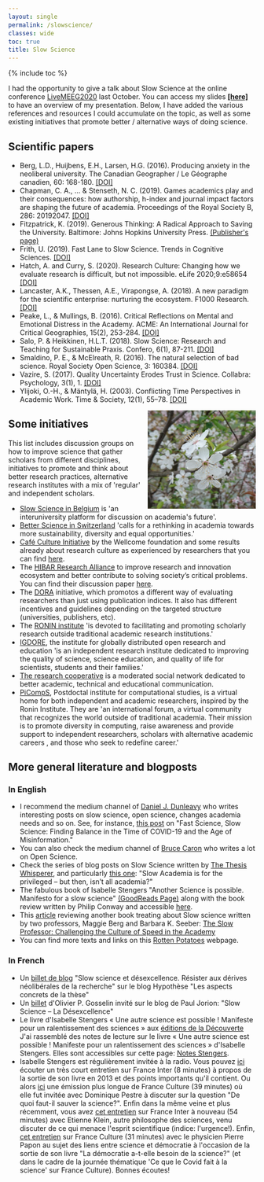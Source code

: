 ```yaml
---
layout: single
permalink: /slowscience/
classes: wide
toc: true
title: Slow Science
---
```


{% include toc %}

I had the opportunity to give a talk about Slow Science at the online conference [LiveMEEG2020](https://livemeeg2020.org/) last October. You can access my slides <a href="/pdf/SlowScience.pdf" target="_blank"><b>[here]</b></a> to have an overview of my presentation. Below, I have added the various references and resources I could accumulate on the topic, as well as some existing initiatives that promote better / alternative ways of doing science.

## Scientific papers
- Berg, L.D., Huijbens, E.H., Larsen, H.G. (2016). Producing anxiety in the neoliberal university. The Canadian Geographer / Le Géographe canadien, 60: 168-180. [[DOI]](https://doi.org/10.1111/cag.12261)
- Chapman, C. A., ... & Stenseth, N. C. (2019). Games academics play and their consequences: how authorship, h-index and journal impact factors are shaping the future of academia. Proceedings of the Royal Society B, 286: 20192047. [[DOI]](https://royalsocietypublishing.org/doi/10.1098/rspb.2019.2047)
- Fitzpatrick, K. (2019). Generous Thinking: A Radical Approach to Saving the University. Baltimore: Johns Hopkins University Press. [(Publisher's page)](https://jhupbooks.press.jhu.edu/title/generous-thinking)
- Frith, U. (2019). Fast Lane to Slow Science. Trends in Cognitive Sciences. [[DOI]](https://www.sciencedirect.com/science/article/pii/S1364661319302426)
- Hatch, A. and Curry, S. (2020). Research Culture: Changing how we evaluate research is difficult, but not impossible. eLife 2020;9:e58654 [[DOI]](https://elifesciences.org/articles/58654)
- Lancaster, A.K., Thessen, A.E., Virapongse, A. (2018). A new paradigm for the scientific enterprise: nurturing the ecosystem. F1000 Research. [[DOI]](https://f1000research.com/articles/7-803)
- Peake, L., & Mullings, B. (2016). Critical Reflections on Mental and Emotional Distress in the Academy. ACME: An International Journal for Critical Geographies, 15(2), 253-284. [[DOI]](https://www.acme-journal.org/index.php/acme/article/view/1123)
- Salo, P. & Heikkinen, H.L.T. (2018). Slow Science: Research and Teaching for Sustainable Praxis. Confero, 6(1), 87-211. [[DOI]](http://www.confero.ep.liu.se/article.asp?DOI=10.3384/confero.2001-4562.181130)
- Smaldino, P. E., & McElreath, R. (2016). The natural selection of bad science. Royal Society Open Science, 3: 160384. [[DOI]](https://royalsocietypublishing.org/doi/10.1098/rsos.160384)
- Vazire, S. (2017). Quality Uncertainty Erodes Trust in Science. Collabra: Psychology, 3(1), 1. [[DOI]](https://www.collabra.org/articles/10.1525/collabra.74/)
- Ylijoki, O.-H., & Mäntylä, H. (2003). Conflicting Time Perspectives in Academic Work. Time & Society, 12(1), 55–78. [[DOI]](https://doi.org/10.1177/0961463X03012001364)

<img src="/assets/images/prunus_blossom_zoom.png" width="220" height="200" alt="Fruit tree" align="right"> 

## Some initiatives
This list includes discussion groups on how to improve science that gather scholars from different disciplines, initiatives to promote and think about better research practices, alternative research institutes with a mix of 'regular' and independent scholars. 
- [Slow Science in Belgium](https://slowscience.be/) is 'an interuniversity platform for discussion on academia's future'.
- [Better Science in Switzerland](https://betterscience.ch/) 'calls for a rethinking in academia towards more sustainability, diversity and equal opportunities.'
- [Café Culture Initiative](https://wellcome.org/what-we-do/our-work/research-culture/hosting-your-cafe-culture-discussion) by the Wellcome foundation and some results already about research culture as experienced by researchers that you can find [here](https://wellcome.org/reports/what-researchers-think-about-research-culture).
- The [HIBAR Research Alliance](https://hibar-research.org/) to improve research and innovation ecosystem and better contribute to solving society’s critical problems. You can find their discussion paper [here](https://hibar-research.org/wp-content/uploads/2020/06/Making-changes-in-the-academic-incentive-system-June-3-2020.pdf).
- The [DORA](https://sfdora.org) initiative, which promotos a different way of evaluating researchers than just using publication indices. It also has different incentives and guidelines depending on the targeted structure (universities, publishers, etc).
- The [RONIN institute](http://ronininstitute.org/) 'is devoted to facilitating and promoting scholarly research outside traditional academic research institutions.'
- [IGDORE](https://igdore.org/), the institute for globally distributed open research and education 'is an independent research institute dedicated to improving the quality of science, science education, and quality of life for scientists, students and their families.'
- [The research cooperative](https://researchcooperative.org/) is a moderated social network dedicated to better academic, technical and educational communication.
- [PiCompS](https://picomps.org/), Postdoctal institute for computational studies, is a virtual home for both independent and academic researchers, inspired by the Ronin Institute. They are 'an international forum, a virtual community that recognizes the world outside of traditional academia. Their mission is to promote diversity in computing, raise awareness and provide support to independent researchers, scholars with alternative academic careers , and those who seek to redefine career.'


## More general literature and blogposts
### In English
- I recommend the medium channel of [Daniel J. Dunleavy](https://medium.com/@dunldj) who writes interesting posts on slow science, open science, changes academia needs and so on. See, for instance, [this post](https://medium.com/@dunldj/fast-science-slow-science-finding-balance-in-the-time-of-covid-19-and-the-age-of-misinformation-b57946c523d7) on "Fast Science, Slow Science: Finding Balance in the Time of COVID-19 and the Age of Misinformation."
- You can also check the medium channel of [Bruce Caron](https://medium.com/@junanaguy) who writes a lot on Open Science.
- Check the series of blog posts on Slow Science written by [The Thesis Whisperer](https://thesiswhisperer.com/), and particularly [this one](https://thesiswhisperer.com/2018/05/02/slow-academia-is-for-the-privileged-but-then-isnt-all-academia/?fbclid=IwAR2bS4D4flV6AeZBX176V7M6_l0-BYuN89gOboJLLDB7HYMRbEcH_JP5DrA): "Slow Academia is for the privileged – but then, isn’t all academia?"
- The fabulous book of Isabelle Stengers "Another Science is possible. Manifesto for a slow science" [(GoodReads Page)](https://www.goodreads.com/book/show/35416921-another-science-is-possible) along with the book review written by Philip Conway and accessible [here](https://www.societyandspace.org/articles/another-science-is-possible-by-isabelle-stengers).
- This [article](https://www.insidehighered.com/news/2016/04/19/book-argues-faculty-members-should-actively-resist-culture-speed-modern-academe) reviewing another book treating about Slow science written by two professors, Maggie Berg and Barbara K. Seeber: [The Slow Professor: Challenging the Culture of Speed in the Academy](https://utorontopress.com/us/the-slow-professor-3)
- You can find more texts and links on this [Rotten Potatoes](https://threerottenpotatoes.wordpress.com/independent-science-2/text-links/) webpage.

### In French
- Un [billet de blog](https://act.hypotheses.org/4667) "Slow science et désexcellence. Résister aux dérives néolibérales de la recherche" sur le blog Hypothèse "Les aspects concrets de la thèse"
- Un [billet](https://www.pauljorion.com/blog/2011/08/23/slow-science-la-desexcellence-par-olivier-p-gosselain/) d'Olivier P. Gosselin invité sur le blog de Paul Jorion: "Slow Science – La Désexcellence"
- Le livre d'Isabelle Stengers « Une autre science est possible ! Manifeste pour un ralentissement des sciences » aux [éditions de la Découverte](https://editionsladecouverte.fr/catalogue/index-Une_autre_science_est_possible__-9782707197696.html) <br>
J'ai rassemblé des notes de lecture sur le livre « Une autre science est possible ! Manifeste pour un ralentissement des sciences » d'Isabelle Stengers. Elles sont accessibles sur cette page: [Notes Stengers](https://yseulthb.github.io/stengers/).
- Isabelle Stengers est régulièrement invitée à la radio. Vous pouvez [ici](https://www.franceinter.fr/emissions/parenthese/parenthese-10-fevrier-2013) écouter un très court entretien sur France Inter (8 minutes) à propos de la sortie de son livre en 2013 et des points importants qu'il contient. Ou alors [ici](https://www.franceculture.fr/emissions/du-grain-moudre/de-quoi-faut-il-sauver-la-science) une émission plus longue de France Culture (39 minutes) où elle fut invitée avec Dominique Pestre à discuter sur la question "De quoi faut-il sauver la science?". 
Enfin dans la même veine et plus récemment, vous avez [cet entretien](https://www.franceinter.fr/emissions/le-grand-face-a-face/le-grand-face-a-face-29-aout-2020?fbclid=IwAR2XIx5Dr_EqTeEJP1EjOHkMLEyYDTzy8TDS1KgD8SZT6eQZEZtBmQmGbK4) sur France Inter à nouveau (54 minutes) avec Etienne Klein, autre philosophe des sciences, venu discuter de ce qui menace l'esprit scientifique (indice: l'urgence!). Enfin, [cet entretien](https://www.franceculture.fr/emissions/la-grande-table-idees/quel-role-joue-la-science-en-democratie?xtor=EPR-3) sur France Culture (31 minutes) avec le physicien Pierre Papon au sujet des liens entre science et démocratie à l'occasion de la sortie de son livre "La démocratie a-t-elle besoin de la science?" (et dans le cadre de la journée thématique 'Ce que le Covid fait à la science' sur France Culture). Bonnes écoutes!

